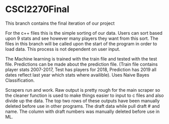 # CSCI2270Final
This branch contains the final iteration of our project

For the c++ files this is the simple sorting of our data. Users can sort based upon 9 stats and see however many players they want from this sort. The files in this branch will be called upon the start of the program in order to load data. This process is not dependent on user input.

The Machine learning is trained with the train file and tested with the test file. Predictions can be made about the prediction file. (Train file contains player stats 2007-2017, Test has players for 2018, Prediction has 2019 all dates reflect last year which stats where availible). Uses Naive Bayes Classification.

Scrapers run and work. Raw output is pretty rough for the main scraper so the cleaner function is used to make things easier to input to c files and also divide up the data. The top two rows of these outputs have been manually deleted before use in other programs. The draft data while pull draft # and name. The column with draft numbers was manually deleted before use in ML.
